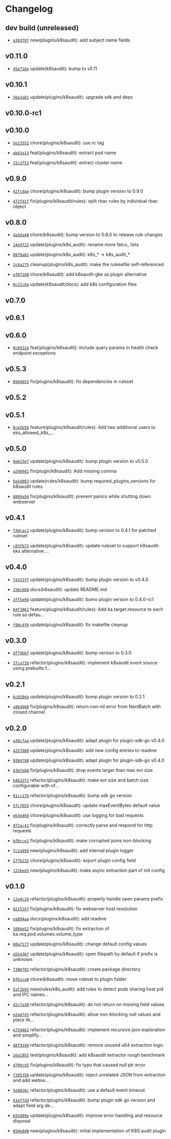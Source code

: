 # Changelog

## dev build (unreleased)

* [`a383f07`](https://github.com/falcosecurity/plugins/commit/a383f07d) new(plugins/k8saudit): add subject name fields

## v0.11.0

* [`45e716e`](https://github.com/falcosecurity/plugins/commit/45e716e8) update(k8saudit): bump to v0.11


## v0.10.1

* [`56e3a81`](https://github.com/falcosecurity/plugins/commit/56e3a810) update(plugins/k8saudit): upgrade sdk and deps


## v0.10.0-rc1


## v0.10.0

* [`5e23552`](https://github.com/falcosecurity/plugins/commit/5e235527) chore(plugins/k8saudit): use rc tag

* [`ab63a13`](https://github.com/falcosecurity/plugins/commit/ab63a13b) feat(plugins/k8saudit): extract pod name

* [`31c2f53`](https://github.com/falcosecurity/plugins/commit/31c2f535) feat(plugins/k8saudit): extract cluster name


## v0.9.0

* [`42fcdae`](https://github.com/falcosecurity/plugins/commit/42fcdae9) chore(plugins/k8saudit): bump plugin version to 0.9.0

* [`472fd1f`](https://github.com/falcosecurity/plugins/commit/472fd1fc) fix(plugins/k8saudit/rules): split rbac rules by individual rbac object


## v0.8.0

* [`4a3da48`](https://github.com/falcosecurity/plugins/commit/4a3da484) chore(k8saudit): bump version to 0.8.0 to release rule changes

* [`24e9f22`](https://github.com/falcosecurity/plugins/commit/24e9f229) update(plugins/k8s_audit): rename more falco_ lists

* [`0879a81`](https://github.com/falcosecurity/plugins/commit/0879a813) update(plugins/k8s_audit): k8s_* -> k8s_audit_*

* [`2c4a275`](https://github.com/falcosecurity/plugins/commit/2c4a2757) cleanup(plugins/k8s_audit): make the rulesefile self-referenced

* [`ef07168`](https://github.com/falcosecurity/plugins/commit/ef071688) chore(k8saudit): add k8saudit-gke as plugin alternative

* [`0c21c8a`](https://github.com/falcosecurity/plugins/commit/0c21c8a5) update(k8saudit/docs): add k8s configuration files


## v0.7.0


## v0.6.1


## v0.6.0

* [`0c6922e`](https://github.com/falcosecurity/plugins/commit/0c6922e3) feat(plugins/k8saudit): include query params in health check endpoint exceptions


## v0.5.3

* [`8949655`](https://github.com/falcosecurity/plugins/commit/89496553) fix(plugins/k8saudit): fix dependencies in ruleset


## v0.5.2


## v0.5.1

* [`8ce5b5b`](https://github.com/falcosecurity/plugins/commit/8ce5b5b3) feature(plugins/k8saudit/rules): Add two additional users to eks_allowed_k8s_...


## v0.5.0

* [`9e623ef`](https://github.com/falcosecurity/plugins/commit/9e623ef4) update(plugins/k8saudit): bump plugin version to v0.5.0

* [`a2989d1`](https://github.com/falcosecurity/plugins/commit/a2989d11) fix(plugin/k8saudit): Add missing comma

* [`9a5d083`](https://github.com/falcosecurity/plugins/commit/9a5d0833) update(rules/k8saudit): bump required_plugins_versions for k8saudit rules

* [`0809a56`](https://github.com/falcosecurity/plugins/commit/0809a56b) fix(plugins/k8saudit): prevent panics while shutting down webserver


## v0.4.1

* [`f4dcac2`](https://github.com/falcosecurity/plugins/commit/f4dcac29) update(plugins/k8saudit): bump version to 0.4.1 for patched ruleset

* [`c83fb72`](https://github.com/falcosecurity/plugins/commit/c83fb72b) update(plugins/k8saudit): update ruleset to support k8saudit-eks alternative ...


## v0.4.0

* [`f4315ff`](https://github.com/falcosecurity/plugins/commit/f4315ffa) update(plugins/k8saudit): bump plugin version to v0.4.0

* [`256c669`](https://github.com/falcosecurity/plugins/commit/256c669e) docs(k8saudit): update README.md

* [`3ff5e94`](https://github.com/falcosecurity/plugins/commit/3ff5e94c) update(plugins/k8saudit): bumo plugin version to 0.4.0-rc1

* [`84f3061`](https://github.com/falcosecurity/plugins/commit/84f30619) feature(plugins/k8saudit/rules): Add ka.target.resource to each rule as defau...

* [`f90c4f6`](https://github.com/falcosecurity/plugins/commit/f90c4f68) update(plugins/k8saudit): fix makefile cleanup


## v0.3.0

* [`df79bbf`](https://github.com/falcosecurity/plugins/commit/df79bbf9) update(plugins/k8saudit): bump version to 0.3.0

* [`37ca72b`](https://github.com/falcosecurity/plugins/commit/37ca72ba) refactor(plugins/k8saudit): implement k8saudit event source using prebuilts f...


## v0.2.1

* [`6c920da`](https://github.com/falcosecurity/plugins/commit/6c920da5) update(plugins/k8saudit): bump plugin version to 0.2.1

* [`a9b4988`](https://github.com/falcosecurity/plugins/commit/a9b4988d) fix(plugins/k8saudit): return non-nil error from NextBatch with closed channel


## v0.2.0

* [`a30cfaa`](https://github.com/falcosecurity/plugins/commit/a30cfaaa) update(plugins/k8saudit): adapt plugin for plugin-sdk-go v0.4.0

* [`4257d88`](https://github.com/falcosecurity/plugins/commit/4257d88d) update(plugins/k8saudit): add new config entries to readme

* [`9384788`](https://github.com/falcosecurity/plugins/commit/93847884) update(plugins/k8saudit): adapt plugin for plugin-sdk-go v0.4.0

* [`43b7eb6`](https://github.com/falcosecurity/plugins/commit/43b7eb6a) fix(plugins/k8saudit): drop events larger than max evt size

* [`b4b22f1`](https://github.com/falcosecurity/plugins/commit/b4b22f13) refactor(plugins/k8saudit): make evt size and batch size configurable with of...

* [`91cc17b`](https://github.com/falcosecurity/plugins/commit/91cc17b4) refactor(plugins/k8saudit): bump sdk go version

* [`5fc7655`](https://github.com/falcosecurity/plugins/commit/5fc76555) chore(plugins/k8saudit): update maxEventBytes default value

* [`eb3e49d`](https://github.com/falcosecurity/plugins/commit/eb3e49d9) chore(plugins/k8saudit): use logging for bad requests

* [`972ac41`](https://github.com/falcosecurity/plugins/commit/972ac410) fix(plugins/k8saudit): correctly parse and respond for http requests

* [`bf0cce1`](https://github.com/falcosecurity/plugins/commit/bf0cce10) fix(plugins/k8saudit): make corrupted jsons non-blocking

* [`fc2a956`](https://github.com/falcosecurity/plugins/commit/fc2a956d) new(plugins/k8saudit): add internal plugin logger

* [`177b232`](https://github.com/falcosecurity/plugins/commit/177b2328) chore(plugins/k8saudit): export plugin config field

* [`122bed3`](https://github.com/falcosecurity/plugins/commit/122bed39) new(plugins/k8saudit): make async extraction part of init config


## v0.1.0

* [`12a4c24`](https://github.com/falcosecurity/plugins/commit/12a4c246) refactor(plugins/k8saudit): properly handle open params prefix

* [`921535f`](https://github.com/falcosecurity/plugins/commit/921535fd) fix(plugins/k8saudit): fix webserver host resolution

* [`ea894aa`](https://github.com/falcosecurity/plugins/commit/ea894aa3) docs(plugins/k8saudit): add readme

* [`1084e52`](https://github.com/falcosecurity/plugins/commit/1084e528) fix(plugins/k8saudit): fix extraction of ka.req.pod.volumes.volume_type

* [`b0a7177`](https://github.com/falcosecurity/plugins/commit/b0a71778) update(plugins/k8saudit): change default config values

* [`a55436f`](https://github.com/falcosecurity/plugins/commit/a55436f3) update(plugins/k8saudit): open filepath by default if prefix is unknown

* [`7386f82`](https://github.com/falcosecurity/plugins/commit/7386f825) refactor(plugins/k8saudit): create package directory

* [`bf61ca8`](https://github.com/falcosecurity/plugins/commit/bf61ca87) chore(k8saudit): move ruleset to plugin folder

* [`5af2b92`](https://github.com/falcosecurity/plugins/commit/5af2b922) new(rules/k8s_audit): add rules to detect pods sharing host pid and IPC names...

* [`d2cfa30`](https://github.com/falcosecurity/plugins/commit/d2cfa302) refactor(plugins/k8saudit): do not return <NA> on missing field values

* [`e2ad7d1`](https://github.com/falcosecurity/plugins/commit/e2ad7d11) refactor(plugins/k8saudit): allow non-blocking null values and place <NA> lik...

* [`e759462`](https://github.com/falcosecurity/plugins/commit/e759462c) refactor(plugins/k8saudit): implement recursive json exploration and simplify...

* [`d8f9194`](https://github.com/falcosecurity/plugins/commit/d8f91944) refactor(plugins/k8saudit): remove unused u64 extraction logic

* [`16a1955`](https://github.com/falcosecurity/plugins/commit/16a1955f) test(plugins/k8saudit): add k8saudit extractor rough benchmark

* [`d709cd5`](https://github.com/falcosecurity/plugins/commit/d709cd5d) fix(plugins/k8saudit): fix typo that caused null ptr error

* [`f205356`](https://github.com/falcosecurity/plugins/commit/f205356a) update(plugins/k8saudit): reject unrelated JSON from extraction and add webse...

* [`5e9826c`](https://github.com/falcosecurity/plugins/commit/5e9826c9) refactor(plugins/k8saudit): use a default event timeout

* [`41effdd`](https://github.com/falcosecurity/plugins/commit/41effdd6) refactor(plugins/k8saudit): bump plugin sdk go version and adapt field arg de...

* [`b93d09e`](https://github.com/falcosecurity/plugins/commit/b93d09e3) update(plugins/k8saudit): improve error handling and resource disposal

* [`059e0d0`](https://github.com/falcosecurity/plugins/commit/059e0d0d) new(plugins/k8saudit): initial implementation of K8S audit plugin


